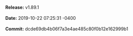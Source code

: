 **Release:** 
v1.89.1
<br><br>**Date:** 
2019-10-22 07:25:31 -0400
<br><br>**Commit:** 
dcde69db4b06f7a3e4ae485c80f0b12e162999b1
